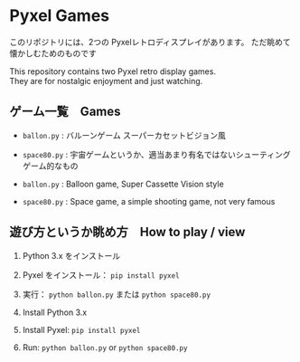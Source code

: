 # Pyxel Games

このリポジトリには、2つの Pyxelレトロディスプレイがあります。
ただ眺めて懐かしむためのものです

This repository contains two Pyxel retro display games.  
They are for nostalgic enjoyment and just watching.

## ゲーム一覧　Games
- `ballon.py` : バルーンゲーム スーパーカセットビジョン風
- `space80.py` : 宇宙ゲームというか、適当あまり有名ではないシューティングゲーム的なもの

- `ballon.py` : Balloon game, Super Cassette Vision style
- `space80.py` : Space game, a simple shooting game, not very famous

## 遊び方というか眺め方　How to play / view
1. Python 3.x をインストール
2. Pyxel をインストール： `pip install pyxel`
3. 実行： `python ballon.py` または `python space80.py`

1. Install Python 3.x
2. Install Pyxel: `pip install pyxel`
3. Run: `python ballon.py` or `python space80.py`
